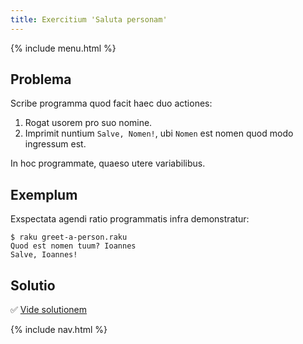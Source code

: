 ```yaml
---
title: Exercitium 'Saluta personam'
---
```


{% include menu.html %}

## Problema

Scribe programma quod facit haec duo actiones:

1. Rogat usorem pro suo nomine.
2. Imprimit nuntium `Salve, Nomen!`, ubi `Nomen` est nomen quod modo ingressum est.

In hoc programmate, quaeso utere variabilibus.

## Exemplum

Exspectata agendi ratio programmatis infra demonstratur:

```console
$ raku greet-a-person.raku
Quod est nomen tuum? Ioannes
Salve, Ioannes!
```

## Solutio

✅ [Vide solutionem](solution)

{% include nav.html %}
